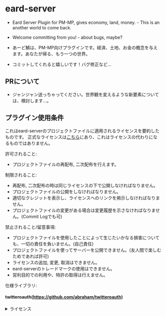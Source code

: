 # eard-server
- Eard Server Plugin for PM-MP, gives economy, land, money. - This is an another world to come back.
- Welcome committing from you! - about bugs, maybe?

- あーど鯖は、PM-MP向けプラグインです。経済、土地、お金の概念を与えます。あなたが帰る、もう一つの世界。
- コミットしてくれると嬉しいです！バグ修正など…

## PRについて
- ジャンジャン送っちゃってください。世界観を変えるような新要素については、検討します…。

## プラグイン使用条件
これはeard-serverのプロジェクトファイルに適用されるライセンスを要約したものです。
正式なライセンスは[こちら](/LICENSE.md)にあり、これはライセンスの代わりになるものではありません。

許可されること:
- プロジェクトファイルの再配布, 二次配布を行えます。

制限されること:
- 再配布, 二次配布の時は同じライセンスの下で公開しなければなりません。
- プロジェクトファイルの公開をしなければなりません。
- 適切なクレジットを表示し、ライセンスへのリンクを掲示しなければなりません。
- プロジェクトファイルの変更がある場合は変更履歴を示さなければなりません。(Commit Logでも可)

禁止されること/留意事項:
- プロジェクトファイルを使用したことによって生じたいかなる損害についても、一切の責任を負いません。(自己責任)
- プロジェクトファイルを使ってサーバーを公開できません。(友人間で楽しむためであれば許可)
- ライセンスの追加, 変更, 取消はできません。
- eard-serverのトレードマークの使用はできません。
- 営利目的での利用や、特許の取得は行えません。

仕様ライブラリ:
#### twitteroauth(https://github.com/abraham/twitteroauth)
<details><summary>ライセンス</summary>
Copyright (c) 2009 Abraham Williams - http://abrah.am - abraham@abrah.am


Permission is hereby granted, free of charge, to any person
obtaining a copy of this software and associated documentation
files (the "Software"), to deal in the Software without
restriction, including without limitation the rights to use,
copy, modify, merge, publish, distribute, sublicense, and/or sell
copies of the Software, and to permit persons to whom the
Software is furnished to do so, subject to the following
conditions:
 
The above copyright notice and this permission notice shall be
included in all copies or substantial portions of the Software.
 
THE SOFTWARE IS PROVIDED "AS IS", WITHOUT WARRANTY OF ANY KIND,
EXPRESS OR IMPLIED, INCLUDING BUT NOT LIMITED TO THE WARRANTIES
OF MERCHANTABILITY, FITNESS FOR A PARTICULAR PURPOSE AND
NONINFRINGEMENT. IN NO EVENT SHALL THE AUTHORS OR COPYRIGHT
HOLDERS BE LIABLE FOR ANY CLAIM, DAMAGES OR OTHER LIABILITY,
WHETHER IN AN ACTION OF CONTRACT, TORT OR OTHERWISE, ARISING
FROM, OUT OF OR IN CONNECTION WITH THE SOFTWARE OR THE USE OR
OTHER DEALINGS IN THE SOFTWARE.</details>
